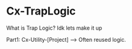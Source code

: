 # Cx-TrapLogic
What is Trap Logic? Idk lets make it up 

Part1: Cx-Utility-[Project] --> Often reused logic.